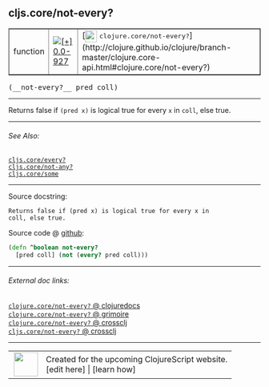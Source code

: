 ## cljs.core/not-every?



 <table border="1">
<tr>
<td>function</td>
<td><a href="https://github.com/cljsinfo/cljs-api-docs/tree/0.0-927"><img valign="middle" alt="[+] 0.0-927" title="Added in 0.0-927" src="https://img.shields.io/badge/+-0.0--927-lightgrey.svg"></a> </td>
<td>
[<img height="24px" valign="middle" src="http://i.imgur.com/1GjPKvB.png"> <samp>clojure.core/not-every?</samp>](http://clojure.github.io/clojure/branch-master/clojure.core-api.html#clojure.core/not-every?)
</td>
</tr>
</table>


 <samp>
(__not-every?__ pred coll)<br>
</samp>

---

Returns false if `(pred x)` is logical true for every `x` in `coll`, else true.



---


###### See Also:

[`cljs.core/every?`](../cljs.core/everyQMARK.md)<br>
[`cljs.core/not-any?`](../cljs.core/not-anyQMARK.md)<br>
[`cljs.core/some`](../cljs.core/some.md)<br>

---


Source docstring:

```
Returns false if (pred x) is logical true for every x in
coll, else true.
```


Source code @ [github](https://github.com/clojure/clojurescript/blob/r1450/src/cljs/cljs/core.cljs#L2154-L2157):

```clj
(defn ^boolean not-every?
  [pred coll] (not (every? pred coll)))
```

<!--
Repo - tag - source tree - lines:

 <pre>
clojurescript @ r1450
└── src
    └── cljs
        └── cljs
            └── <ins>[core.cljs:2154-2157](https://github.com/clojure/clojurescript/blob/r1450/src/cljs/cljs/core.cljs#L2154-L2157)</ins>
</pre>

-->

---



###### External doc links:

[`clojure.core/not-every?` @ clojuredocs](http://clojuredocs.org/clojure.core/not-every_q)<br>
[`clojure.core/not-every?` @ grimoire](http://conj.io/store/v1/org.clojure/clojure/1.7.0-beta3/clj/clojure.core/not-every%3F/)<br>
[`clojure.core/not-every?` @ crossclj](http://crossclj.info/fun/clojure.core/not-every%3F.html)<br>
[`cljs.core/not-every?` @ crossclj](http://crossclj.info/fun/cljs.core.cljs/not-every%3F.html)<br>

---

 <table>
<tr><td>
<img valign="middle" align="right" width="48px" src="http://i.imgur.com/Hi20huC.png">
</td><td>
Created for the upcoming ClojureScript website.<br>
[edit here] | [learn how]
</td></tr></table>

[edit here]:https://github.com/cljsinfo/cljs-api-docs/blob/master/cljsdoc/cljs.core/not-everyQMARK.cljsdoc
[learn how]:https://github.com/cljsinfo/cljs-api-docs/wiki/cljsdoc-files

<!--

This information was too distracting to show to readers, but I'll leave it
commented here since it is helpful to:

- pretty-print the data used to generate this document
- and show how to retrieve that data



The API data for this symbol:

```clj
{:description "Returns false if `(pred x)` is logical true for every `x` in `coll`, else true.",
 :return-type boolean,
 :ns "cljs.core",
 :name "not-every?",
 :signature ["[pred coll]"],
 :history [["+" "0.0-927"]],
 :type "function",
 :related ["cljs.core/every?" "cljs.core/not-any?" "cljs.core/some"],
 :full-name-encode "cljs.core/not-everyQMARK",
 :source {:code "(defn ^boolean not-every?\n  [pred coll] (not (every? pred coll)))",
          :title "Source code",
          :repo "clojurescript",
          :tag "r1450",
          :filename "src/cljs/cljs/core.cljs",
          :lines [2154 2157]},
 :full-name "cljs.core/not-every?",
 :clj-symbol "clojure.core/not-every?",
 :docstring "Returns false if (pred x) is logical true for every x in\ncoll, else true."}

```

Retrieve the API data for this symbol:

```clj
;; from Clojure REPL
(require '[clojure.edn :as edn])
(-> (slurp "https://raw.githubusercontent.com/cljsinfo/cljs-api-docs/catalog/cljs-api.edn")
    (edn/read-string)
    (get-in [:symbols "cljs.core/not-every?"]))
```

-->
